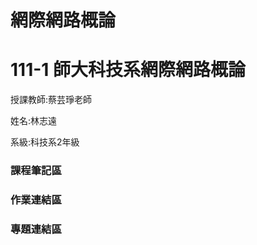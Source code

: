 # 網際網路概論
# 111-1 師大科技系網際網路概論

授課教師:蔡芸琤老師

姓名:林志遠

系級:科技系2年級

### 課程筆記區





### 作業連結區





### 專題連結區
